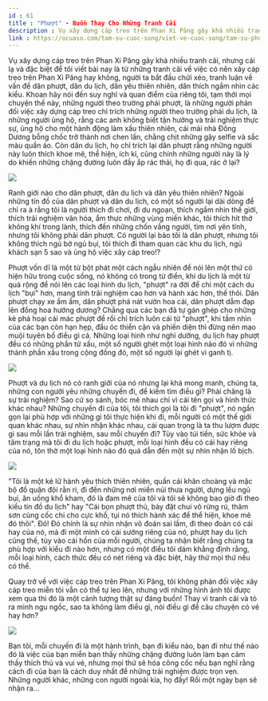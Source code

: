 ```yaml
---
id : 61
title : "Phượt" - Buồn Thay Cho Những Tranh Cãi
description : Vụ xây dựng cáp treo trên Phan Xi Păng gây khá nhiều tranh cãi, nhưng cái lạ và đặc biệt để tôi viết bài nay là từ những tranh cãi về việc có nên xây cáp treo trên Phan Xi Păng hay không, người ta bắt đầu chửi xéo, tranh luận về vấn đề dân phượt, dân du lịch, dân yêu thiên nhiên, dân thích ngắm nhìn các kiểu. Khoan hãy nói đến suy nghĩ và quan điểm của riêng tôi, tạm thời mọi chuyện thế này, những người theo trường phái phượt, là những người phản đối việc xây dựng cáp treo chỉ trích những người theo trường phái du lịch, là những người ủng hộ, rằng các anh không biết tận hưởng và trải nghiệm thực sự, ủng hộ cho một hành động làm xấu thiên nhiên, cái mái nhà Đông Dương bỗng chốc trở thành nơi chen lấn, chằng chịt những gậy selfie và sắc màu quần áo. Còn dân du lịch, họ chỉ trích lại dân phượt rằng những người này luôn thích khoe mẽ, thể hiện, ích kỉ, cũng chính những người này là lý do khiến những chặng đường luôn đầy ắp rác thải, họ đi qua, rác ở lại?
link : https://ocuaso.com/tam-su-cuoc-song/viet-ve-cuoc-song/tam-su-phuot-buon-thay-cho-nhung-tranh-cai.html
---
```


Vụ xây dựng cáp treo trên Phan Xi Păng gây khá nhiều tranh cãi, nhưng cái
lạ và đặc biệt để tôi viết bài nay là từ những tranh cãi về việc có nên
xây cáp treo trên Phan Xi Păng hay không, người ta bắt đầu chửi xéo, tranh
luận về vấn đề dân phượt, dân du lịch, dân yêu thiên nhiên, dân thích ngắm
nhìn các kiểu. Khoan hãy nói đến suy nghĩ và quan điểm của riêng tôi, tạm
thời mọi chuyện thế này, những người theo trường phái phượt, là những người
phản đối việc xây dựng cáp treo chỉ trích những người theo trường phái du
lịch, là những người ủng hộ, rằng các anh không biết tận hưởng và trải nghiệm
thực sự, ủng hộ cho một hành động làm xấu thiên nhiên, cái mái nhà Đông
Dương bỗng chốc trở thành nơi chen lấn, chằng chịt những gậy selfie và sắc
màu quần áo. Còn dân du lịch, họ chỉ trích lại dân phượt rằng những người
này luôn thích khoe mẽ, thể hiện, ích kỉ, cũng chính những người này là
lý do khiến những chặng đường luôn đầy ắp rác thải, họ đi qua, rác ở lại?

![](https://ocuaso.com/wp-content/uploads/2016/03/tam-su-phuot-buon-thay-cho-nhung-tranh-cai.jpg)

Ranh giới nào cho dân phượt, dân du lịch và dân yêu thiên nhiên? Ngoài những
tín đồ của dân phượt và dân du lịch, có một số người lại dài dòng để chỉ
ra à rằng tôi là người thích đi chơi, đi du ngoạn, thích ngắm nhìn thế giới,
thích trải nghiệm văn hóa, ẩm thực những vùng miền khác, tôi thích hít thở
không khí trong lành, thích đến những chốn vắng người, tìm nơi yên tĩnh,
nhưng tôi không phải dân phượt. Có người lại bảo tôi là dân phượt, nhưng
tôi không thích ngủ bờ ngủ bụi, tôi thích đi tham quan các khu du lịch,
ngủ khách sạn 5 sao và ủng hộ việc xây cáp treo!?

Phượt vốn dĩ là một từ bột phát một cách ngẫu nhiên để nói lên một thứ có
hiện hữu trong cuộc sống, nó không có trong từ điển, khi du lịch là một
từ quá rộng để nói lên các loại hình du lịch, "phượt" ra đời để chỉ một
cách du lịch "bụi" hơn, mang tính trải nghiệm cao hơn và hành xác hơn, thế
thôi. Dân phượt chạy xe ầm ầm, dân phượt phá nát vườn hoa cải, dân phượt
dẫm đạp lên đồng hoa hướng dương? Chẳng qua các bạn đã tự gán ghép cho những
kẻ phá hoại cái mác phượt để rồi chỉ trích luôn cái từ "phượt", khi tầm
nhìn của các bạn còn hạn hẹp, đầu óc thiển cận và phiến diện thì đừng nên
mạo muội tuyên bố điều gì cả. Những loại hình như nghỉ dưỡng, du lịch hay
phượt đều có những phần tử xấu, một số người ghét một loại hình nào đó vì
những thành phần xấu trong cộng đồng đó, một số người lại ghét vì ganh tị.

![](https://ocuaso.com/wp-content/uploads/2016/02/tam-su-di-thoi-em-di-de-them-duoc-ve-nha-3.jpg)

Phượt và du lịch nó có ranh giới của nó nhưng lại khá mong manh, chúng ta,
những con người yêu những chuyến đi, để kiếm tìm điều gì? Phải chăng là
sự trải nghiệm? Sao cứ so sánh, bóc mẽ nhau chỉ vì cái tên gọi và hình thức
khác nhau? Những chuyến đi của tôi, tôi thích gọi là tôi đi "phượt", nó
ngắn gọn lại phù hợp với những gì tôi thực hiện khi đi, mỗi người có một
thế giới quan khác nhau, sự nhìn nhận khác nhau, cái quan trọng là ta thu
lượm được gì sau mỗi lần trải nghiệm, sau mỗi chuyến đi? Tùy vào túi tiền,
sức khỏe và tâm trạng mà tôi đi du lịch hoặc phượt, mỗi loại hình đều có
cái hay riêng của nó, tôn thờ một loại hình nào đó quá dẫn đến một sự nhìn
nhận lố bịch.

![](https://ocuaso.com/wp-content/uploads/2016/02/tam-su-vi-sao-toi-yeu-nhung-chuyen-doc-hanh.jpg)

"Tôi là một kẻ lữ hành yêu thích thiên nhiên, quấn cái khăn choàng và mặc
bộ đồ quân đội rằn ri, đi đến những nơi miền núi thưa người, dựng lều ngủ
bụi, ăn uống khổ kham, đó là đam mê của tôi và tôi sẽ không bao giờ đi theo
kiểu tín đồ du lịch" hay "Cái bọn phượt thủ, bày đặt chui vô rừng rú, thâm
sơn cùng cốc chi cho cực khổ, tụi nó thích hành xác để thể hiện, khoe mẽ
đó thôi". Đó! Đó chính là sự nhìn nhận võ đoán sai lầm, đi theo đoàn có
cái hay của nó, mà đi một mình có cái sướng riêng của nó, phượt hay du lịch
cũng thế, tùy vào cái hồn của mỗi người, chúng ta nhận biết rằng chúng ta
phù hợp với kiểu đi nào hơn, nhưng có một điều tôi dám khẳng định rằng,
mỗi loại hình, cách thức đều có nét riêng và đặc biệt, hãy thử mọi thứ nếu
có thể.

Quay trở về với việc cáp treo trên Phan Xi Păng, tôi không phản đối việc
xây cáp treo miễn tôi vẫn có thể tự leo lên, nhưng với những hình ảnh tôi
được xem qua thì đó là một cảnh tượng thật sự đáng buồn! Thay vì tranh cãi
và tỏ ra mình ngu ngốc, sao ta không làm điều gì, nói điều gì để câu chuyện
có vẻ hay hơn?

![](https://ocuaso.com/wp-content/uploads/2016/02/tam-su-xuan-toi-di-tim-khoang-lang-cua-rieng-toi-2.jpg)

Bạn tôi, mỗi chuyến đi là một hành trình, bạn đi kiểu nào, bạn đi như thế
nào đó là việc của bạn miễn bạn thấy những chặng đường luôn làm bạn cảm
thấy thích thú và vui vẻ, nhưng mọi thứ sẽ hóa công cốc nếu bạn nghĩ rằng
cách đi của bạn là cách duy nhất để những trải nghiệm được trọn vẹn. Những
người khác, những con người ngoài kia, họ đấy! Rồi một ngày bạn sẽ nhận
ra...